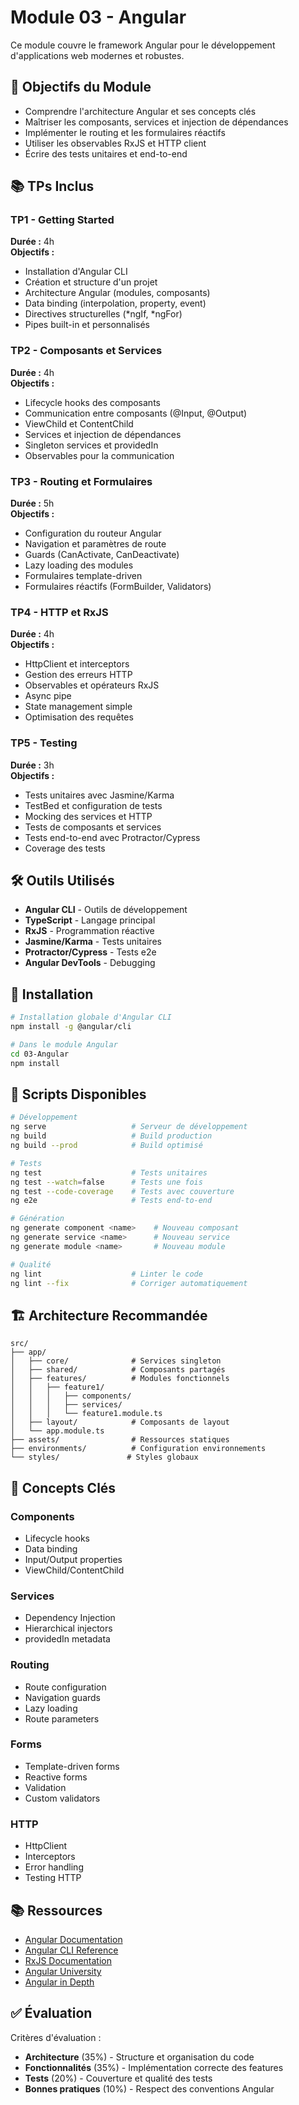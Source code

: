 # Module 03 - Angular

Ce module couvre le framework Angular pour le développement d'applications web modernes et robustes.

## 🎯 Objectifs du Module

- Comprendre l'architecture Angular et ses concepts clés
- Maîtriser les composants, services et injection de dépendances
- Implémenter le routing et les formulaires réactifs
- Utiliser les observables RxJS et HTTP client
- Écrire des tests unitaires et end-to-end

## 📚 TPs Inclus

### TP1 - Getting Started
**Durée :** 4h  
**Objectifs :**
- Installation d'Angular CLI
- Création et structure d'un projet
- Architecture Angular (modules, composants)
- Data binding (interpolation, property, event)
- Directives structurelles (*ngIf, *ngFor)
- Pipes built-in et personnalisés

### TP2 - Composants et Services
**Durée :** 4h  
**Objectifs :**
- Lifecycle hooks des composants
- Communication entre composants (@Input, @Output)
- ViewChild et ContentChild
- Services et injection de dépendances
- Singleton services et providedIn
- Observables pour la communication

### TP3 - Routing et Formulaires
**Durée :** 5h  
**Objectifs :**
- Configuration du routeur Angular
- Navigation et paramètres de route
- Guards (CanActivate, CanDeactivate)
- Lazy loading des modules
- Formulaires template-driven
- Formulaires réactifs (FormBuilder, Validators)

### TP4 - HTTP et RxJS
**Durée :** 4h  
**Objectifs :**
- HttpClient et interceptors
- Gestion des erreurs HTTP
- Observables et opérateurs RxJS
- Async pipe
- State management simple
- Optimisation des requêtes

### TP5 - Testing
**Durée :** 3h  
**Objectifs :**
- Tests unitaires avec Jasmine/Karma
- TestBed et configuration de tests
- Mocking des services et HTTP
- Tests de composants et services
- Tests end-to-end avec Protractor/Cypress
- Coverage des tests

## 🛠️ Outils Utilisés

- **Angular CLI** - Outils de développement
- **TypeScript** - Langage principal
- **RxJS** - Programmation réactive
- **Jasmine/Karma** - Tests unitaires
- **Protractor/Cypress** - Tests e2e
- **Angular DevTools** - Debugging

## 🚀 Installation

```bash
# Installation globale d'Angular CLI
npm install -g @angular/cli

# Dans le module Angular
cd 03-Angular
npm install
```

## 📝 Scripts Disponibles

```bash
# Développement
ng serve                   # Serveur de développement
ng build                   # Build production
ng build --prod            # Build optimisé

# Tests
ng test                    # Tests unitaires
ng test --watch=false      # Tests une fois
ng test --code-coverage    # Tests avec couverture
ng e2e                     # Tests end-to-end

# Génération
ng generate component <name>    # Nouveau composant
ng generate service <name>      # Nouveau service
ng generate module <name>       # Nouveau module

# Qualité
ng lint                    # Linter le code
ng lint --fix              # Corriger automatiquement
```

## 🏗️ Architecture Recommandée

```
src/
├── app/
│   ├── core/              # Services singleton
│   ├── shared/            # Composants partagés
│   ├── features/          # Modules fonctionnels
│   │   ├── feature1/
│   │   │   ├── components/
│   │   │   ├── services/
│   │   │   └── feature1.module.ts
│   ├── layout/            # Composants de layout
│   └── app.module.ts
├── assets/                # Ressources statiques
├── environments/          # Configuration environnements
└── styles/               # Styles globaux
```

## 📖 Concepts Clés

### Components
- Lifecycle hooks
- Data binding
- Input/Output properties
- ViewChild/ContentChild

### Services
- Dependency Injection
- Hierarchical injectors
- providedIn metadata

### Routing
- Route configuration
- Navigation guards
- Lazy loading
- Route parameters

### Forms
- Template-driven forms
- Reactive forms
- Validation
- Custom validators

### HTTP
- HttpClient
- Interceptors
- Error handling
- Testing HTTP

## 📚 Ressources

- [Angular Documentation](https://angular.io/docs)
- [Angular CLI Reference](https://angular.io/cli)
- [RxJS Documentation](https://rxjs.dev/)
- [Angular University](https://angular-university.io/)
- [Angular in Depth](https://indepth.dev/angular)

## ✅ Évaluation

Critères d'évaluation :
- **Architecture** (35%) - Structure et organisation du code
- **Fonctionnalités** (35%) - Implémentation correcte des features
- **Tests** (20%) - Couverture et qualité des tests
- **Bonnes pratiques** (10%) - Respect des conventions Angular